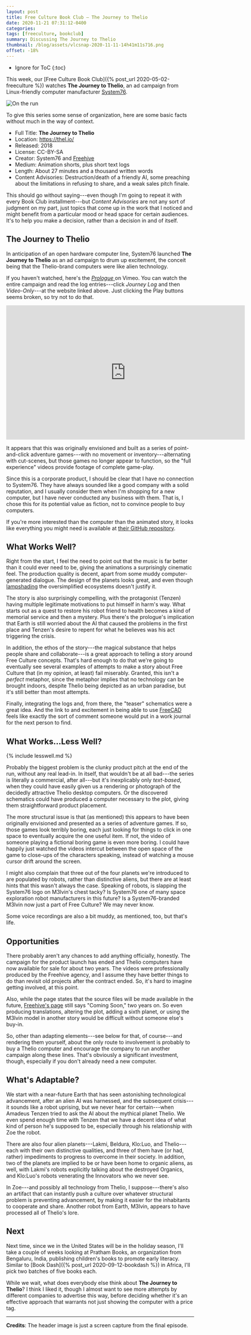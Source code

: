 ```yaml
---
layout: post
title: Free Culture Book Club — The Journey to Thelio
date: 2020-11-21 07:31:12-0400
categories:
tags: [freeculture, bookclub]
summary: Discussing The Journey to Thelio
thumbnail: /blog/assets/vlcsnap-2020-11-11-14h41m11s716.png
offset: -18%
---
```


* Ignore for ToC
{:toc}

This week, our [Free Culture Book Club]({% post_url 2020-05-02-freeculture %}) watches **The Journey to Thelio**, an ad campaign from Linux-friendly computer manufacturer [System76](https://system76.com/).

![On the run](/blog/assets/vlcsnap-2020-11-11-14h41m11s716.png "On the run")

To give this series some sense of organization, here are some basic facts without much in the way of context.

 * Full Title:  **The Journey to Thelio**
 * Location:  <https://thel.io/>
 * Released:  2018
 * License:  CC-BY-SA
 * Creator:  System76 and [Freehive](https://freehive.com/)
 * Medium:  Animation shorts, plus short text logs
 * Length:  About 27 minutes and a thousand written words
 * Content Advisories:  Destruction/death of a friendly AI, some preaching about the limitations in refusing to share, and a weak sales pitch finale.

This should go without saying---even though I'm going to repeat it with every Book Club installment---but *Content Advisories* are not any sort of judgment on my part, just topics that come up in the work that I noticed and might benefit from a particular mood or head space for certain audiences.  It's to help you make a decision, rather than a decision in and of itself.

## The Journey to Thelio

In anticipation of an open hardware computer line, System76 launched **The Journey to Thelio** as an ad campaign to drum up excitement, the conceit being that the Thelio-brand computers were like alien technology.

If you haven't watched, here's the [*Prologue* <i class="fab fa-vimeo"></i>](https://vimeo.com/289974344) on Vimeo.  You can watch the entire campaign and read the log entries---click *Journey Log* and then *Video-Only*---at the website linked above.  Just clicking the Play buttons seems broken, so try not to do that.

<iframe
  src="https://player.vimeo.com/video/289974344?color=00b18e&title=0&byline=0&portrait=0"
  width="640"
  height="360"
  frameborder="0"
  allow="fullscreen"
  allowfullscreen
>
</iframe>

It appears that this was originally envisioned and built as a series of point-and-click adventure games---with no movement or inventory---alternating with cut-scenes, but those games no longer appear to function, so the "full experience" videos provide footage of complete game-play.

Since this is a corporate product, I should be clear that I have no connection to System76.  They have always sounded like a good company with a solid reputation, and I usually consider them when I'm shopping for a new computer, but I have never conducted any business with them.  That is, I chose this for its potential value as fiction, not to convince people to buy computers.

If you're more interested than the computer than the animated story, it looks like everything you might need is available at [their GitHub repository](https://github.com/system76/thelio/).

## What Works Well?

Right from the start, I feel the need to point out that the music is far better than it could ever need to be, giving the animations a surprisingly cinematic feel.  The production quality is decent, apart from some muddy computer-generated dialogue.  The design of the planets looks great, and even though [lampshading](https://tvtropes.org/pmwiki/pmwiki.php/Main/LampshadeHanging) the oversimplified ecosystems doesn't justify it.

The story is also surprisingly compelling, with the protagonist (Tenzen) having multiple legitimate motivations to put himself in harm's way.  What starts out as a quest to restore his robot friend to health becomes a kind of memorial service and then a mystery.  Plus there's the prologue's implication that Earth is still worried about the AI that caused the problems in the first place and Tenzen's desire to repent for what he believes was his act triggering the crisis.

In addition, the ethos of the story---the magical substance that helps people share and collaborate---is a great approach to telling a story around Free Culture concepts.  That's hard enough to do that we're going to eventually see several examples of attempts to make a story about Free Culture that (in my opinion, at least) fail miserably.  Granted, this isn't a *perfect* metaphor, since the metaphor implies that no technology can be brought indoors, despite Thelio being depicted as an urban paradise, but it's still better than most attempts.

Finally, integrating the logs and, from there, the "teaser" schematics were a great idea.  And the link to and excitement in being able to use [FreeCAD](https://www.freecadweb.org/) feels like exactly the sort of comment someone would put in a work journal for the next person to find.

## What Works...Less Well?

{% include lesswell.md %}

Probably the biggest problem is the clunky product pitch at the end of the run, without any real lead-in.  In itself, that wouldn't be at all bad---the series is literally a commercial, after all---but it's inexplicably only *text-based*, when they could have easily given us a rendering or photograph of the decidedly attractive Thelio desktop computers.  Or the discovered schematics could have produced a computer necessary to the plot, giving them straightforward product placement.

The more structural issue is that (as mentioned) this appears to have been originally envisioned and presented as a series of adventure games.  If so, those games look terribly boring, each just looking for things to click in one space to eventually acquire the one useful item.  If not, the video of someone playing a fictional boring game is even more boring.  I could have happily just watched the videos intercut between the open space of the game to close-ups of the characters speaking, instead of watching a mouse cursor drift around the screen.

I might also complain that three out of the four planets we're introduced to are populated by robots, rather than distinctive aliens, but there are at least hints that this wasn't always the case.  Speaking of robots, is slapping the System76 logo on M3lvin's chest tacky?  Is System76 one of many space exploration robot manufacturers in this future?  Is a System76-branded M3lvin now just a part of Free Culture?  We may never know.

Some voice recordings are also a bit muddy, as mentioned, too, but that's life.

## Opportunities

There probably aren't any chances to add anything officially, honestly.  The campaign for the product launch has ended and Thelio computers have now available for sale for about two years.  The videos were professionally produced by the Freehive agency, and I assume they have better things to do than revisit old projects after the contract ended.  So, it's hard to imagine getting involved, at this point.

Also, while the page states that the source files will be made available in the future, [Freehive's page](https://thelio.freehive.com/) still says "Coming Soon," two years on.  So even producing translations, altering the plot, adding a sixth planet, or using the M3lvin model in another story would be difficult without someone else's buy-in.

So, other than adapting elements---see below for that, of course---and rendering them yourself, about the only route to involvement is probably to buy a Thelio computer and encourage the company to run another campaign along these lines.  That's obviously a significant investment, though, especially if you don't already need a new computer.

## What's Adaptable?

We start with a near-future Earth that has seen astonishing technological advancement, after an alien AI was harnessed, and the subsequent crisis---it sounds like a robot uprising, but we never hear for certain---when Amadeus Tenzen tried to ask the AI about the mythical planet Thelio.  We even spend enough time with Tenzen that we have a decent idea of what kind of person he's supposed to be, especially through his relationship with Zoe the robot.

There are also four alien planets---Lakmi, Beldura, Klo:Luo, and Thelio---each with their own distinctive qualities, and three of them have (or had, rather) impediments to progress to overcome in their society.  In addition, two of the planets are implied to be or have been home to organic aliens, as well, with Lakmi's robots explicitly talking about the destroyed Organics, and Klo:Luo's robots venerating the Innovators who we never see.

In Zoe---and possibly all technology from Thelio, I suppose---there's also an artifact that can instantly push a culture over whatever structural problem is preventing advancement, by making it easier for the inhabitants to cooperate and share.  Another robot from Earth, M3lvin, appears to have processed all of Thelio's lore.

## Next

Next time, since we in the United States will be in the holiday season, I'll take a couple of weeks looking at Pratham Books, an organization from Bengaluru, India, publishing children's books to promote early literacy.  Similar to [Book Dash]({% post_url 2020-09-12-bookdash %}) in Africa, I'll pick two batches of five books each.

While we wait, what does everybody else think about **The Journey to Thelio**?  I think I liked it, though I almost want to see more attempts by different companies to advertise this way, before deciding whether it's an effective approach that warrants not just showing the computer with a price tag.

* * *

**Credits**:  The header image is just a screen capture from the final episode.
